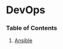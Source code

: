 # DevOps
### Table of Contents
1. [Ansible](https://github.com/sumanta-ghosh/devops-learning/tree/main/ansible)
<!---
2. [Packer](#)
3. [Terraform](#)
-->